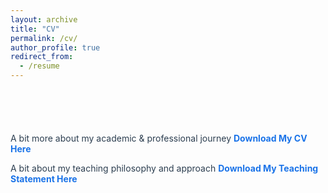 ```yaml
---
layout: archive
title: "CV"
permalink: /cv/
author_profile: true
redirect_from:
  - /resume
---
```


<h2 style="margin-bottom: 4em; text-align: left;"></h2>

<p style="text-align: left; font-size: 1em; color: #2c3e50;">
  A bit more about my academic & professional journey 
  <a href="assets/CV.pdf" target="_blank" style="font-weight: bold; text-decoration: none; color: #1a73e8;">
    Download My CV Here
  </a>
</p>

<p style="text-align: left; font-size: 1em; color: #2c3e50;">
  A bit about my teaching philosophy and approach 
  <a href="assets/My Teaching Statement.pdf" target="_blank" style="font-weight: bold; text-decoration: none; color: #1a73e8;">
    Download My Teaching Statement Here
  </a>
</p>
